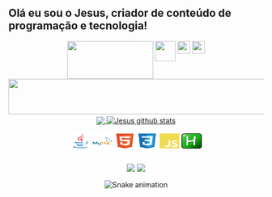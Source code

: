 ## Olá eu sou o Jesus, criador de conteúdo de programação e tecnologia!


<center><audio autoplay='' id='player_html5' src='http://stream.zeno.fm/87t0h7c51zquv'>Seu navegador não tem suporte a HTML5</audio><img align='top' height='75' onclick='document.getElementById(&apos;player_html5&apos;).play();' src='https://1.bp.blogspot.com/-rKZLiEZ9SnA/XQVf8EXS1sI/AAAAAAAAOZk/FkaiyWIE-Qoccc2ecLmdILUQcF3IDB_swCLcBGAs/s320/piramide.gif' style='cursor: pointer;' width='170'/>
<img align='top' height='40' onclick='document.getElementById(&apos;player_html5&apos;).pause();' src='https://1.bp.blogspot.com/-4F82_LZHI8Y/XBFrU52mXuI/AAAAAAAAMVk/MBISL9dnZMYFTANmvJcKfaaatnC5zyoGQCLcBGAs/s1600/pause.png' style='cursor: pointer;' width='40'/>
<img align='top' height='25' onclick='document.getElementById(&apos;player_html5&apos;).volume += 0.1;' src='https://2.bp.blogspot.com/-ujzJMi4WyC0/XBFrUy1mCEI/AAAAAAAAMVg/gYReN2VP8bM_DOQM8E8dMvLiyjLF5Ac8wCLcBGAs/s1600/aumentar.png' style='cursor: pointer;' width='25'/>
<img align='top' height='25' onclick='document.getElementById(&apos;player_html5&apos;).volume -= 0.1;' src='https://3.bp.blogspot.com/-IJ9v9CO_puQ/XBFrUzI-LTI/AAAAAAAAMVo/G4guTV_qWNQGuNRAWwl6zCMMve72TuXogCLcBGAs/s1600/diminuir.png' style='cursor: pointer;' width='25'/>
<img height='70' src='https://1.bp.blogspot.com/-vAvuGFGZ8oU/XlEk7N8OdII/AAAAAAAARGA/Twiyso5sdUQw1gnbcHqB0xCsi5uSW_kIwCLcBGAsYHQ/s1600/barrinha.gif' width='650'/>
</center>

<div align="center">
    <a href="https://github.com/jesusruescas">
        <img align="center"
            src="https://github-readme-stats.vercel.app/api/top-langs/?username=jesusruescas&theme=github_dark&hide_langs_below=1" />
    </a>
    <a href="https://github.com/jesusruescas">
        <img align="center"
            src="https://github-readme-stats.vercel.app/api?username=jesusruescas&show_icons=true&theme=github_dark&line_height=27"
            alt="Jesus github stats" />
    </a>

       
<div style="display: inline_block"><br>
  <img align="center" alt="Jesus-Java" height="30" width="40" src="https://raw.githubusercontent.com/devicons/devicon/master/icons/java/java-original.svg">
  <img align="center" alt="Jesus-MySQL" height="30" width="40" src="https://raw.githubusercontent.com/devicons/devicon/master/icons/mysql/mysql-original-wordmark.svg">
  <img align="center" alt="Jesus-HTML" height="30" width="40" src="https://raw.githubusercontent.com/devicons/devicon/master/icons/html5/html5-original.svg">
  <img align="center" alt="Jesus-CSS" height="30" width="40" src="https://raw.githubusercontent.com/devicons/devicon/master/icons/css3/css3-original.svg">
  <img align="center" alt="Jesus-Js" height="30" width="40" src="https://raw.githubusercontent.com/devicons/devicon/master/icons/javascript/javascript-plain.svg">
  <img align="center" alt="Jesus-AHK" height="30" width="40" src="https://raw.githubusercontent.com/Ixiko/AHK-Forum/master/images/AHK%20main%20icon.png">
</div>
  
  ##
 
<div> 
  <a href = "mailto:jrj_business@outlook.com"><img src="https://img.shields.io/badge/-Gmail-%23333?style=for-the-badge&logo=gmail&logoColor=white" target="_blank"></a>
  <a href="https://www.linkedin.com/in/JesusRuescas" target="_blank"><img src="https://img.shields.io/badge/-LinkedIn-%230077B5?style=for-the-badge&logo=linkedin&logoColor=white" target="_blank"></a> 
 
 ![Snake animation](https://github.com/JesusRuescas/JesusRuescas/blob/output/github-contribution-grid-snake.svg)
 
</div>
